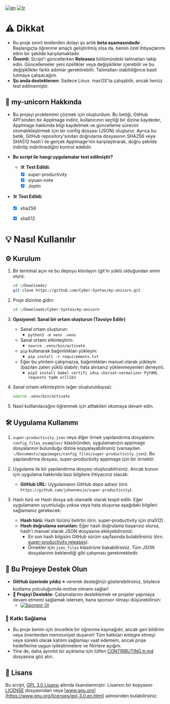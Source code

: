 [![en](https://img.shields.io/badge/lang-en-green.svg)](https://github.com/Cyber-Syntax/my-unicorn/blob/main/README.md)
[![tr](https://img.shields.io/badge/lang-tr-blue.svg)](https://github.com/Cyber-Syntax/my-unicorn/blob/main/README.tr.md)


# **⚠️ Dikkat**

- Bu proje sınırlı testlerden dolayı şu anlık **beta aşamasındadır** . Başlangıçta öğrenme amaçlı geliştirilmiş olsa da, benim özel ihtiyaçlarımı etkin bir şekilde karşılamaktadır.
- **Önemli:** Script’i güncellerken **Releases** bölümündeki talimatları takip edin. Güncellemeler yeni özellikler veya değişiklikler içerebilir ve bu değişiklikler farklı adımlar gerektirebilir. Talimatları olabildiğince basit tutmaya çalışacağım.
- **Şu anda desteklenen:** Sadece Linux. macOS'ta çalışabilir, ancak henüz test edilmemiştir.


## **🦄 my-unicorn Hakkında**

- Bu projeyi problemimi çözmek için oluşturdum. Bu betiği, GitHub API'sinden bir AppImage indirir, kullanıcının seçtiği bir dizine kaydeder, AppImage hakkında bilgi kaydetmek ve güncelleme sürecini otomatikleştirmek için bir config dosyası (JSON) oluşturur. Ayrıca bu betik, GitHub repository'sından doğrulama dosyasının SHA256 veya SHA512 hash'i ile gerçek AppImage'nin karşılaştırarak, doğru şekilde indirilip indirilmediğini kontrol edebilir.

- **Bu script ile hangi uygulamalar test edilmiştir?**

  - 🛠️ **Test Edildi:**
    - [x] super-productivity
    - [x] siyuan-note
    - [x] Joplin

- 🛠️ **Test Edildi:**

  - [x] sha256
  - [x] sha512


# **💡 Nasıl Kullanılır**

## **⚙️ Kurulum**

1. Bir terminal açın ve bu depoyu klonlayın (git'in yüklü olduğundan emin olun):

   ```bash
   cd ~/Downloads/
   git clone https://github.com/Cyber-Syntax/my-unicorn.git
   ```

2. Proje dizinine gidin:

   ```bash
   cd ~/Downloads/Cyber-Syntax/my-unicorn
   ```

3. **Opsiyonel: Sanal bir ortam oluşturun (Tavsiye Edilir)**

   - Sanal ortam oluşturun:
     - `python3 -m venv .venv`
   - Sanal ortamı etkinleştirin:
     - `source .venv/bin/activate`
   - `pip` kullanarak bağımlılıkları yükleyin:
     - `pip install -r requirements.txt`
   - Eğer bu yöntem çalışmazsa, bağımlılıkları manuel olarak yükleyin (bazıları zaten yüklü olabilir; hata alırsanız yüklenmeyenleri deneyin).
     - `pip3 install babel certifi idna charset-normalizer PyYAML requests tqdm urllib3`

4. Sanal ortamı etkinleştirin (eğer oluşturulduysa):

   ```bash
   source .venv/bin/activate
   ```

5. Nasıl kulllanılacağını öğrenmek için alttakileri okumaya devam edin.


## **🛠️ Uygulama Kullanımı**

1. `super-productivity.json` veya diğer örnek yapılandırma dosyalarını `config_files_examples/` klasöründen, uygulamanızın appimage dosyalarının bulunduğu dizine kopyalayabilirsiniz (varsayılan: `~/Documents/appimages/config_files/super-productivity.json`). Bu yapılandırma dosyası, super-productivity appimage için bir örnektir.

2. Uygulama ile bir yapılandırma dosyası oluşturabilirsiniz. Ancak bunun için uygulama hakkında bazı bilgilere ihtiyacınız olacak:
   - **GitHub URL:** Uygulamanın GitHub depo adresi (örn. `https://github.com/johannesjo/super-productivity`).
3. Hash türü ve Hash dosya adı otamatik olarak tespit edilir. Eğer uygulamanın uyumluluğu yoksa veya hata oluşursa aşağıdaki bilgileri sağlamanız gerekecek:
   - **Hash türü:** Hash türünü belirtin (örn. super-productivity için sha512).
   - **Hash doğrulama sorunları:** Eğer hash doğrulama başarısız olursa, hash'i manuel olarak JSON dosyasına ekleyebilirsiniz:
     - En son hash bilgisini GitHub sürüm sayfasında bulabilirsiniz (örn. [super-productivity releases](https://github.com/johannesjo/super-productivity/releases)).
     - Örnekler için `json_files` klasörüne bakabilirsiniz. Tüm JSON dosyalarının beklendiği gibi çalışması gerekmektedir.

## **🙏 Bu Projeye Destek Olun**

- **GitHub üzerinde yıldız ⭐** vererek desteğinizi gösterebilirsiniz, böylece kodlama yolculuğumda motive olmamı sağlar!
- **💖 Projeyi Destekle:** Çalışmalarımı desteklemek ve projeler yapmaya devam etmemi sağlamak istersen, bana sponsor olmayı düşünebilirsin:
  - [![Sponsor Ol](https://img.shields.io/badge/Sponsor-💖-brightgreen)](https://github.com/sponsors/Cyber-Syntax)


### **🤝 Katkı Sağlama**

- Bu proje benim için öncelikle bir öğrenme kaynağıdır, ancak geri bildirim veya önerilerden memnuniyet duyarım! Tüm katkıları entegre etmeyi veya sürekli olarak katılım sağlamayı vaat edemem, ancak proje hedeflerine uygun iyileştirmelere ve fikirlere açığım.
- Yine de, daha ayrıntılı bir açıklama için lütfen [CONTRIBUTING.tr.md](.github/CONTRIBUTING.tr.md) dosyasına göz atın.


## **📝 Lisans**

Bu script, [GPL 3.0 Lisansı](https://www.gnu.org/licenses/gpl-3.0.en.html) altında lisanslanmıştır. Lisansın bir kopyasını [LICENSE](https://github.com/Cyber-Syntax/my-unicorn/blob/main/LICENSE) dosyasından veya [www.gnu.org](https://www.gnu.org/licenses/gpl-3.0.en.html) adresinden bulabilirsiniz.


